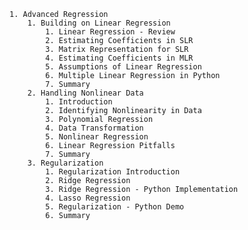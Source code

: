     1. Advanced Regression
        1. Building on Linear Regression
            1. Linear Regression - Review
            2. Estimating Coefficients in SLR
            3. Matrix Representation for SLR
            4. Estimating Coefficients in MLR
            5. Assumptions of Linear Regression
            6. Multiple Linear Regression in Python
            7. Summary
        2. Handling Nonlinear Data
            1. Introduction
            2. Identifying Nonlinearity in Data
            3. Polynomial Regression
            4. Data Transformation
            5. Nonlinear Regression
            6. Linear Regression Pitfalls
            7. Summary
        3. Regularization
            1. Regularization Introduction
            2. Ridge Regression
            3. Ridge Regression - Python Implementation
            4. Lasso Regression
            5. Regularization - Python Demo
            6. Summary
